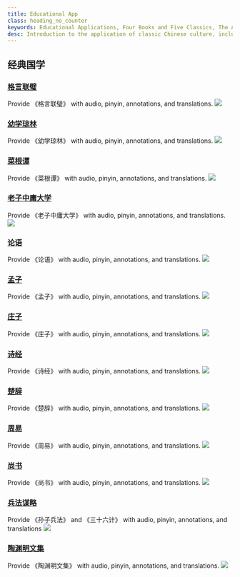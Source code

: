 ```yaml
---
title: Educational App
class: heading_no_counter
keywords: Educational Applications, Four Books and Five Classics, The Art of War, Poetry and Prose, Classical Chinese Studies
desc: Introduction to the application of classic Chinese culture, including the Four Books and Five Classics, the Art of War, ancient Chinese poetry and prose, etc
---
```


## 经典国学

### [格言联璧](https://apps.microsoft.com/detail/9NVCXH9J3PVK?hl=zh-cn&gl=CN) ###
Provide 《格言联璧》 with audio, pinyin, annotations, and translations.
![](../assets/images/chinese/geyanlianbi.png)

### [幼学琼林](https://apps.microsoft.com/detail/9P5210CX9TM6?hl=zh-cn&gl=CN) ###
Provide 《幼学琼林》 with audio, pinyin, annotations, and translations.
![](../assets/images/chinese/youxueqionglin.png)

### [菜根谭](https://apps.microsoft.com/detail/9P6SP8KG3DR3?hl=zh-cn&gl=CN) ###
Provide 《菜根谭》 with audio, pinyin, annotations, and translations.
![](../assets/images/chinese/caigentan.png)

### [老子中庸大学](https://apps.microsoft.com/detail/9P0RKSNRRWFP?hl=zh-cn&gl=CN) ###
Provide 《老子中庸大学》 with audio, pinyin, annotations, and translations.
![](../assets/images/chinese/laozhongda.png)

### [论语](https://apps.microsoft.com/detail/9NHW3JNP9V3K?hl=zh-cn&gl=CN) ###
Provide 《论语》 with audio, pinyin, annotations, and translations.
![](../assets/images/chinese/lunyu.png)

### [孟子](https://apps.microsoft.com/detail/9NT8GKQKQXHM?hl=zh-cn&gl=CN) ###
Provide 《孟子》 with audio, pinyin, annotations, and translations.
![](../assets/images/chinese/mengzi.png)

### [庄子](https://apps.microsoft.com/detail/9P8ZTX0BSWXJ?hl=zh-cn&gl=CN) ###
Provide 《庄子》 with audio, pinyin, annotations, and translations.
![](../assets/images/chinese/zhuangzi.png)

### [诗经](https://apps.microsoft.com/detail/9NLZW9RM17TQ?hl=zh-cn&gl=CN) ###
Provide 《诗经》 with audio, pinyin, annotations, and translations.
![](../assets/images/chinese/shijing.png)

### [楚辞](https://apps.microsoft.com/detail/9P3B14JCBC7B?hl=zh-cn&gl=CN) ###
Provide 《楚辞》 with audio, pinyin, annotations, and translations.
![](../assets/images/chinese/chuci.png)

### [周易](https://apps.microsoft.com/detail/9N2CL5SMZ0ZS?hl=zh-cn&gl=CN) ###
Provide 《周易》 with audio, pinyin, annotations, and translations.
![](../assets/images/chinese/zhouyi.png)

### [尚书](https://apps.microsoft.com/detail/9N6HNSBHMBFQ?hl=zh-cn&gl=CN) ###
Provide 《尚书》 with audio, pinyin, annotations, and translations.
![](../assets/images/chinese/shangshu.png)

### [兵法谋略](https://apps.microsoft.com/detail/9MZ1HCPDLMF3?hl=zh-cn&gl=CN) ###
Provide 《孙子兵法》 and 《三十六计》 with audio, pinyin, annotations, and translations
![](../assets/images/chinese/bingfa.png)

### [陶渊明文集](https://apps.microsoft.com/detail/9P1BTCD6KXP0?hl=zh-cn&gl=CN) ###
Provide 《陶渊明文集》 with audio, pinyin, annotations, and translations.
![](../assets/images/chinese/taoyuanming.png)

